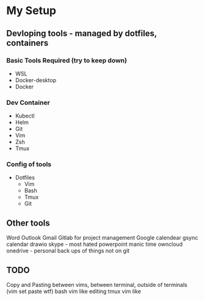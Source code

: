 # My Setup

## Devloping tools - managed by dotfiles, containers

### Basic Tools Required (try to keep down)

- WSL 
- Docker-desktop
- Docker

### Dev Container
- Kubectl
- Helm 
- Git
- Vim 
- Zsh
- Tmux

### Config of tools

- Dotfiles
    - Vim
    - Bash
    - Tmux
    - Git


## Other tools

Word
Outlook
Gmail
Gitlab for project management
Google calendear
gsync calendar
drawio
skype - most hated
powerpoint
manic time 
owncloud
onedrive - personal back ups of things not on git


## TODO

Copy and Pasting between vims, between terminal, outside of terminals (vim set paste wtf)
bash vim like editing
tmux vim like



